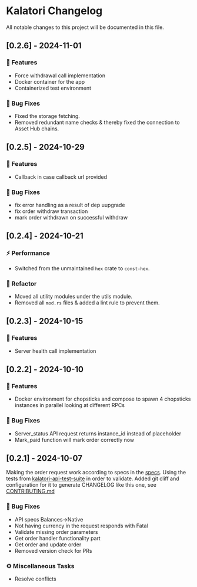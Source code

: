 # Kalatori Changelog

All notable changes to this project will be documented in this file.

## [0.2.6] - 2024-11-01

### 🚀 Features

- Force withdrawal call implementation
- Docker container for the app
- Containerized test environment

### 🐛 Bug Fixes

- Fixed the storage fetching.
- Removed redundant name checks & thereby fixed the connection to Asset Hub chains.

## [0.2.5] - 2024-10-29

### 🚀 Features

- Callback in case callback url provided

### 🐛 Bug Fixes

- fix error handling as a result of dep uupgrade
- fix order withdraw transaction
- mark order withdrawn on successful withdraw

## [0.2.4] - 2024-10-21

### ⚡ Performance

- Switched from the unmaintained `hex` crate to `const-hex`.

### 🚜 Refactor

- Moved all utility modules under the utils module.
- Removed all `mod.rs` files & added a lint rule to prevent them.

## [0.2.3] - 2024-10-15

### 🚀 Features

- Server health call implementation

## [0.2.2] - 2024-10-10

### 🚀 Features

- Docker environment for chopsticks and compose to spawn 4 chopsticks instances in parallel looking at different RPCs

### 🐛 Bug Fixes

- Server_status API request returns instance_id instead of placeholder
- Mark_paid function will mark order correctly now

## [0.2.1] - 2024-10-07

Making the order request work according to specs in the [specs](https://alzymologist.github.io/kalatori-api/#/).
Using the tests from [kalatori-api-test-suite]() in order to validate.
Added git cliff and configuration for it to generate CHANGELOG like this one, see [CONTRIBUTING.md](CONTRIBUTING.md)

### 🐛 Bug Fixes

- API specs Balances->Native
- Not having currency in the request responds with Fatal
- Validate missing order parameters
- Get order handler functionality part
- Get order and update order
- Removed version check for PRs

### ⚙️ Miscellaneous Tasks

- Resolve conflicts
